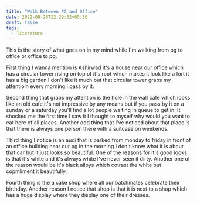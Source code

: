 ```yaml
---
title: "Walk Between PG and Office"
date: 2022-08-28T22:29:32+05:30
draft: false
tags: 
  - literature
---
```


This is the story of what goes on in my mind while I'm walking from pg to office or office to pg. 

First thing I wanna mention is Ashirwad it's a house near our office which has a circular tower rising on top of it's roof which makes it look like a fort it has a big garden I don't like it much but that circular tower grabs my attentioin every morning I pass by it.

Second thing that grabs my attention is the hole in the wall cafe which looks like an old cafe it's not impressive by any means but if you pass by it on a sunday or a saturday you'll find a lot people waiting in queue to get in. It shocked me the first time I saw it I thought to myself why would you want to eat here of all places. Another odd thing that I've noticed about that place is that there is always one person there with a suitcase on weekends. 

Third thing I notice is an audi that is parked from monday to friday in front of an office building near our pg in the morning I don't know what it is about that car but it just looks so beautiful. One of the reasons for it's good looks is that it's white and it's always white I've never seen it dirty. Another one of the reason would be it's black alloys which cotrast the white but copmliment it beautifully.

Fourth thing is the a cake shop where all our batchmates celebrate their birthday. Another reason I notice that shop is that it is next to a shop which has a huge display where they display one of their dresses.
